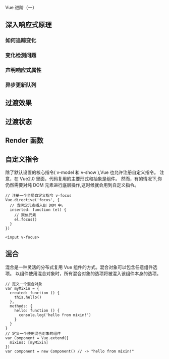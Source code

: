 Vue 进阶（一）

## 深入响应式原理

### 如何追踪变化
### 变化检测问题
### 声明响应式属性
### 异步更新队列

## 过渡效果

## 过渡状态

## Render 函数
 
## 自定义指令

除了默认设置的核心指令( v-model 和 v-show ),Vue 也允许注册自定义指令。
注意，在 Vue2.0 里面，代码复用的主要形式和抽象是组件。
然而，有的情况下,你仍然需要对纯 DOM 元素进行底层操作,这时候就会用到自定义指令。

```
// 注册一个全局自定义指令 v-focus
Vue.directive('focus', {
  // 当绑定元素插入到 DOM 中。
  inserted: function (el) {
    // 聚焦元素
    el.focus()
  }
})
```

```
<input v-focus>
```

## 混合

混合是一种灵活的分布式复用 Vue 组件的方式。混合对象可以包含任意组件选项。
以组件使用混合对象时，所有混合对象的选项将被混入该组件本身的选项。

```
// 定义一个混合对象
var myMixin = {
  created: function () {
    this.hello()
  },
  methods: {
    hello: function () {
      console.log('hello from mixin!')
    }
  }
}
// 定义一个使用混合对象的组件
var Component = Vue.extend({
  mixins: [myMixin]
})
var component = new Component() // -> "hello from mixin!"
```


